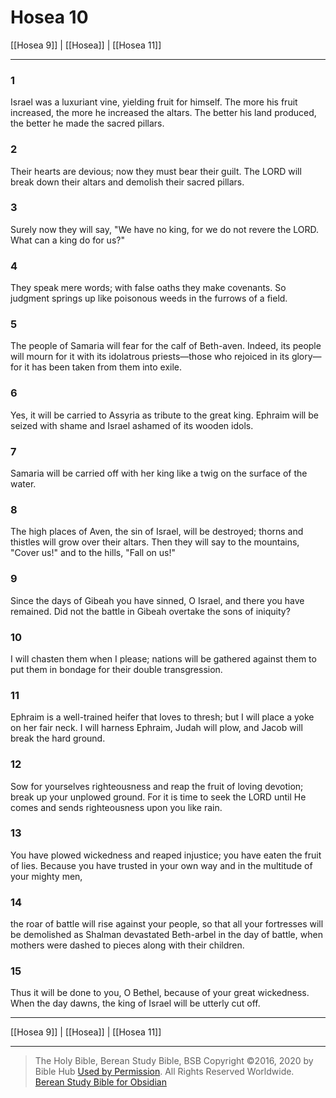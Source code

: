 # Hosea 10

[[Hosea 9]] | [[Hosea]] | [[Hosea 11]]

---

### 1
Israel was a luxuriant vine, yielding fruit for himself. The more his fruit increased, the more he increased the altars. The better his land produced, the better he made the sacred pillars.

### 2
Their hearts are devious; now they must bear their guilt. The LORD will break down their altars and demolish their sacred pillars.

### 3
Surely now they will say, "We have no king, for we do not revere the LORD. What can a king do for us?"

### 4
They speak mere words; with false oaths they make covenants. So judgment springs up like poisonous weeds in the furrows of a field.

### 5
The people of Samaria will fear for the calf of Beth-aven. Indeed, its people will mourn for it with its idolatrous priests—those who rejoiced in its glory—for it has been taken from them into exile.

### 6
Yes, it will be carried to Assyria as tribute to the great king. Ephraim will be seized with shame and Israel ashamed of its wooden idols.

### 7
Samaria will be carried off with her king like a twig on the surface of the water.

### 8
The high places of Aven, the sin of Israel, will be destroyed; thorns and thistles will grow over their altars. Then they will say to the mountains, "Cover us!" and to the hills, "Fall on us!"

### 9
Since the days of Gibeah you have sinned, O Israel, and there you have remained. Did not the battle in Gibeah overtake the sons of iniquity?

### 10
I will chasten them when I please; nations will be gathered against them to put them in bondage for their double transgression.

### 11
Ephraim is a well-trained heifer that loves to thresh; but I will place a yoke on her fair neck. I will harness Ephraim, Judah will plow, and Jacob will break the hard ground.

### 12
Sow for yourselves righteousness and reap the fruit of loving devotion; break up your unplowed ground. For it is time to seek the LORD until He comes and sends righteousness upon you like rain.

### 13
You have plowed wickedness and reaped injustice; you have eaten the fruit of lies. Because you have trusted in your own way and in the multitude of your mighty men,

### 14
the roar of battle will rise against your people, so that all your fortresses will be demolished as Shalman devastated Beth-arbel in the day of battle, when mothers were dashed to pieces along with their children.

### 15
Thus it will be done to you, O Bethel, because of your great wickedness. When the day dawns, the king of Israel will be utterly cut off.

---

[[Hosea 9]] | [[Hosea]] | [[Hosea 11]]

---

> The Holy Bible, Berean Study Bible, BSB
> Copyright &copy;2016, 2020 by Bible Hub
> [Used by Permission](https://berean.bible/terms.htm). All Rights Reserved Worldwide.
> [Berean Study Bible for Obsidian](https://github.com/gapmiss/berean-study-bible-for-obsidian)</small>

